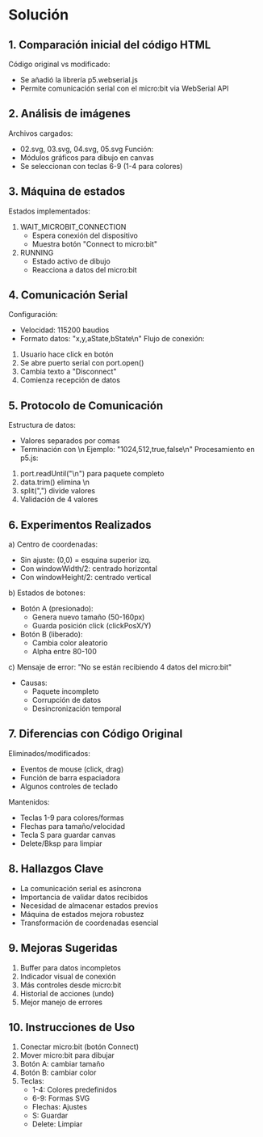 # Solución

## 1. Comparación inicial del código HTML

Código original vs modificado:
- Se añadió la librería p5.webserial.js
- Permite comunicación serial con el micro:bit via WebSerial API

## 2. Análisis de imágenes

Archivos cargados:
- 02.svg, 03.svg, 04.svg, 05.svg
Función:
- Módulos gráficos para dibujo en canvas
- Se seleccionan con teclas 6-9 (1-4 para colores)

## 3. Máquina de estados

Estados implementados:
1. WAIT_MICROBIT_CONNECTION
   - Espera conexión del dispositivo
   - Muestra botón "Connect to micro:bit"
2. RUNNING
   - Estado activo de dibujo
   - Reacciona a datos del micro:bit

## 4. Comunicación Serial

Configuración:
- Velocidad: 115200 baudios
- Formato datos: "x,y,aState,bState\n"
Flujo de conexión:
1. Usuario hace click en botón
2. Se abre puerto serial con port.open()
3. Cambia texto a "Disconnect"
4. Comienza recepción de datos

## 5. Protocolo de Comunicación

Estructura de datos:
- Valores separados por comas
- Terminación con \n
Ejemplo: "1024,512,true,false\n"
Procesamiento en p5.js:
1. port.readUntil("\n") para paquete completo
2. data.trim() elimina \n
3. split(",") divide valores
4. Validación de 4 valores

## 6. Experimentos Realizados

a) Centro de coordenadas:
- Sin ajuste: (0,0) = esquina superior izq.
- Con windowWidth/2: centrado horizontal
- Con windowHeight/2: centrado vertical

b) Estados de botones:
- Botón A (presionado): 
  * Genera nuevo tamaño (50-160px)
  * Guarda posición click (clickPosX/Y)
- Botón B (liberado):
  * Cambia color aleatorio
  * Alpha entre 80-100

c) Mensaje de error:
"No se están recibiendo 4 datos del micro:bit"
- Causas:
  * Paquete incompleto
  * Corrupción de datos
  * Desincronización temporal

## 7. Diferencias con Código Original

Eliminados/modificados:
- Eventos de mouse (click, drag)
- Función de barra espaciadora
- Algunos controles de teclado

Mantenidos:
- Teclas 1-9 para colores/formas
- Flechas para tamaño/velocidad
- Tecla S para guardar canvas
- Delete/Bksp para limpiar

## 8. Hallazgos Clave

- La comunicación serial es asíncrona
- Importancia de validar datos recibidos
- Necesidad de almacenar estados previos
- Máquina de estados mejora robustez
- Transformación de coordenadas esencial

## 9. Mejoras Sugeridas

1. Buffer para datos incompletos
2. Indicador visual de conexión
3. Más controles desde micro:bit
4. Historial de acciones (undo)
5. Mejor manejo de errores

## 10. Instrucciones de Uso

1. Conectar micro:bit (botón Connect)
2. Mover micro:bit para dibujar
3. Botón A: cambiar tamaño
4. Botón B: cambiar color
5. Teclas:
   - 1-4: Colores predefinidos
   - 6-9: Formas SVG
   - Flechas: Ajustes
   - S: Guardar
   - Delete: Limpiar

